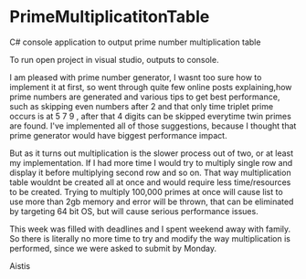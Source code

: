 # PrimeMultiplicatitonTable
C# console application to output prime number multiplication table

To run open project in visual studio, outputs to console.

I am pleased with prime number generator, I wasnt too sure how to implement it at first, so went through quite few online posts explaining,how prime numbers are generated and various tips to get best performance, such as skipping even numbers after 2 and that only time triplet prime occurs is at 5 7 9 , after that 4 digits can be skipped everytime twin primes are found.
I've implemented all of those suggestions, because I  thought that prime generator would have biggest performance impact.

But as it turns out multiplication is the slower process out of two, or at least my implementation. 
If I had more time I would try to multiply single row and display it before multiplying second row and so on.
That way multiplication table wouldnt be created all at once and would require less time/resources to be created.
Trying to multiply 100,000 primes at once will cause list to use more than 2gb memory and error will be thrown, that can be eliminated by targeting 64 bit OS, but will cause serious performance issues.

This week was filled with deadlines and I spent weekend away with family.
So there is literally no more time to try and modify the way multiplication is performed, since we were asked to submit by Monday.

Aistis
